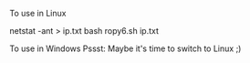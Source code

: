 To use in Linux

netstat -ant > ip.txt
bash ropy6.sh ip.txt

To use in Windows
Pssst: Maybe it's time to switch to Linux ;)
